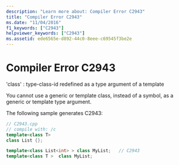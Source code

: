 ```yaml
---
description: "Learn more about: Compiler Error C2943"
title: "Compiler Error C2943"
ms.date: "11/04/2016"
f1_keywords: ["C2943"]
helpviewer_keywords: ["C2943"]
ms.assetid: ede6565e-d892-44c0-8eee-c69545f3be2e
---
```

# Compiler Error C2943

'class' : type-class-id redefined as a type argument of a template

You cannot use a generic or template class, instead of a symbol, as a generic or template type argument.

The following sample generates C2943:

```cpp
// C2943.cpp
// compile with: /c
template<class T>
class List {};

template<class List<int> > class MyList;   // C2943
template<class T >  class MyList;
```
